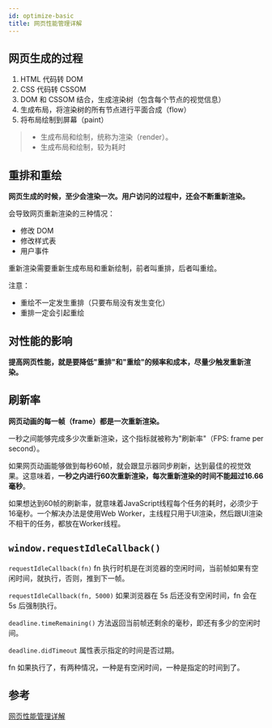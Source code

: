 ```yaml
---
id: optimize-basic
title: 网页性能管理详解
---
```


## 网页生成的过程

1. HTML 代码转 DOM
2. CSS 代码转 CSSOM
3. DOM 和 CSSOM 结合，生成渲染树（包含每个节点的视觉信息）
4. 生成布局，将渲染树的所有节点进行平面合成（flow）
5. 将布局绘制到屏幕（paint）

> * 生成布局和绘制，统称为渲染（render）。
> * 生成布局和绘制，较为耗时

## 重排和重绘

**网页生成的时候，至少会渲染一次。用户访问的过程中，还会不断重新渲染。**

会导致网页重新渲染的三种情况：

* 修改 DOM
* 修改样式表
* 用户事件

重新渲染需要重新生成布局和重新绘制，前者叫重排，后者叫重绘。

注意：

* 重绘不一定发生重排（只要布局没有发生变化）
* 重排一定会引起重绘

## 对性能的影响

**提高网页性能，就是要降低"重排"和"重绘"的频率和成本，尽量少触发重新渲染。**

## 刷新率

**网页动画的每一帧（frame）都是一次重新渲染。**

一秒之间能够完成多少次重新渲染，这个指标就被称为"刷新率"（FPS: frame per second）。

如果网页动画能够做到每秒60帧，就会跟显示器同步刷新，达到最佳的视觉效果。这意味着，**一秒之内进行60次重新渲染，每次重新渲染的时间不能超过16.66毫秒**。

如果想达到60帧的刷新率，就意味着JavaScript线程每个任务的耗时，必须少于16毫秒。一个解决办法是使用Web Worker，主线程只用于UI渲染，然后跟UI渲染不相干的任务，都放在Worker线程。

## `window.requestIdleCallback()`

`requestIdleCallback(fn)` fn 执行时机是在浏览器的空闲时间，当前帧如果有空闲时间，就执行，否则，推到下一帧。

`requestIdleCallback(fn, 5000)` 如果浏览器在 5s 后还没有空闲时间，fn 会在 5s 后强制执行。

`deadline.timeRemaining()` 方法返回当前帧还剩余的毫秒，即还有多少的空闲时间。

`deadline.didTimeout` 属性表示指定的时间是否过期。

fn 如果执行了，有两种情况，一种是有空闲时间，一种是指定的时间到了。

## 参考

[网页性能管理详解](https://www.ruanyifeng.com/blog/2015/09/web-page-performance-in-depth.html)
